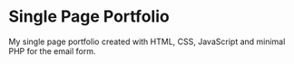 # Single Page Portfolio
My single page portfolio created with HTML, CSS, JavaScript and minimal PHP for the email form.
